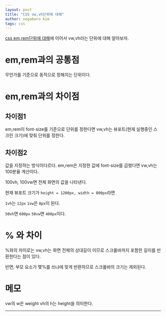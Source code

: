 ```yaml
---
layout: post
title: "CSS vw,vh단위에 대해"
author: negabaro kim
tags: css
---
```


[css em,rem단위에 대해]에 이어서 vw,vh라는 단위에 대해 알아보자.


# em,rem과의 공통점

무언가를 기준으로 동적으로 정해지는 단위이다.

# em,rem과의 차이점

## 차이점1

em,rem이 font-size를 기준으로 단위를 정한다면 vw,vh는 
뷰포트(현재 실행중인 스크린 크기)에 맞춰 단위를 정한다.

## 차이점2

값을 지정하는 방식이다르다.
em,rem은 지정한 값에 font-size를 곱했다면
vw,vh는 100분율 계산이다.

100vh, 100vw면 전체 화면의 값을 나타낸다.

현재 뷰포트 크기가
`height = 1200px, width = 800px`라면

`1vh`는 `12px` `1vw`은 `8px`이 된다.

`50vh`면 `600px` `50vw`면 `400px`이다.




# % 와 차이

%와의 차이로는 vw,vh는 화면 전체의 상대길이 이므로 스크롤바까지 포함한 길이를 반환한다는 점이 있다.

반면, 부모 요소가 몇%를 쓰냐에 맞게 반환하므로 스크롤바의 크기는 제외된다.



# 메모

vw의 w은 weight vh의 h는 height을 의미한다.

---

[css em,rem단위에 대해]: https://negabaro.github.io/archive/css-unit-em-rem
